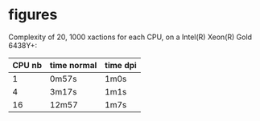 # figures
Complexity of 20, 1000 xactions for each CPU, on a Intel(R) Xeon(R) Gold 6438Y+:

| CPU nb        | time normal    | time dpi       |
| ------------- | -------------- | -------------- |
| 1             | 0m57s          | 1m0s           |
| 4             | 3m17s          | 1m1s           |
| 16            | 12m57          | 1m7s           |
